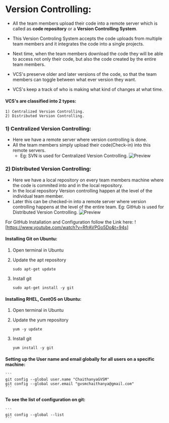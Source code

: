# Version Controlling:

* All the team members upload their code into a remote server which is called as __code repository__ or a __Version Controlling System__.
* This Version Controling System accepts the code uploads from multiple team members and it integrates the code into a single projects.
* Next time, when the team members download the code they will be able to access not only their code, but also the code created by the entire team members.

* VCS's preserve older and later versions of the code, so that the team members can toggle between what ever version they want.

* VCS's keep a track of who is making what kind of changes at what time.

#### VCS's are classified  into 2 types:
    1) Centralized Version Controlling.
    2) Distributed Version Controlling.

### 1) Centralized Version Controlling:
* Here we have a remote server where version controlling is done.
* All the team members simply upload their code(Check-in) into this remote servers.
    * Eg: SVN is used for Centralized Version Controlling.
    ![Preview](./Images/1.jpg)    

### 2) Distributed Version Controlling:
* Here we have a local repository on every team members machine where the code is commited into and in the local repository. 
* In the local repository Version controlling happen at the level of the individual team member.
* Later this can be checked-in into a remote server where version controlling happens at the level of the entire team.
    Eg: GitHub is used for Distributed Version Controlling.
    ![Preview](./Images/2.jpg)

For GitHub Installation and Configuration follow the Link here:
![https://www.youtube.com/watch?v=RfrAVPGo5Do&t=94s]

#### Installing Git on Ubuntu:
1. Open terminal in Ubuntu
2. Update the apt repository 
    ```
    sudo apt-get update
    ```
   
3. Install git
    ```
    sudo apt-get install -y git
    ```

#### Installing RHEL, CentOS on Ubuntu:
1. Open terminal in Ubuntu
2. Update the yum repository 
    ```
    yum -y update
    ```
   
3. Install git
    ```
    yum install -y git
    ```

#### Setting up the User name and email globally for all users on a specific machine:
    ```
    git config --global user.name "ChaithanyaGVSM"
    git config --global user.email "gvsmchaithanya@gmail.com"
    ```

#### To see the list of configuration on git:
    ```
    git config --global --list
    ```